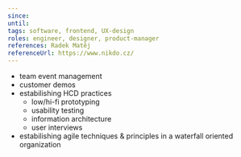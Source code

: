 ```yaml
---
since: 
until: 
tags: software, frontend, UX-design
roles: engineer, designer, product-manager
references: Radek Matěj
referenceUrl: https://www.nikdo.cz/
---
```


- team event management
- customer demos
- estabilishing HCD practices
  - low/hi-fi prototyping
  - usability testing
  - information architecture
  - user interviews
- estabilishing agile techniques & principles in a waterfall oriented organization
